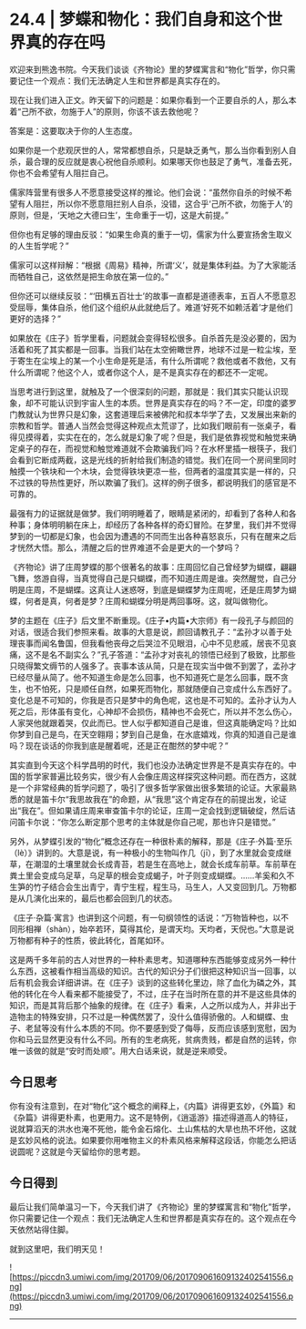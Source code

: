 # 24.4 | 梦蝶和物化：我们自身和这个世界真的存在吗

欢迎来到熊逸书院。今天我们谈谈《齐物论》里的梦蝶寓言和“物化”哲学，你只需要记住一个观点：我们无法确定人生和世界都是真实存在的。

现在让我们进入正文。昨天留下的问题是：如果你看到一个正要自杀的人，那么本着“己所不欲，勿施于人”的原则，你该不该去救他呢？

答案是：这要取决于你的人生态度。

如果你是一个悲观厌世的人，常常都想自杀，只是缺乏勇气，那么当你看到别人自杀，最合理的反应就是衷心祝他自杀顺利。如果哪天你也鼓足了勇气，准备去死，你也不会希望有人阻拦自己。

儒家阵营里有很多人不愿意接受这样的推论。他们会说：“虽然你自杀的时候不希望有人阻拦，所以你不愿意阻拦别人自杀，没错，这合乎‘己所不欲，勿施于人’的原则，但是，‘天地之大德曰生’，生命重于一切，这是大前提。”

但你也有足够的理由反驳：“如果生命真的重于一切，儒家为什么要宣扬舍生取义的人生哲学呢？”

儒家可以这样辩解：“根据《周易》精神，所谓‘义’，就是集体利益。为了大家能活而牺牲自己，这依然是把生命放在第一位的。”

但你还可以继续反驳：“‘田横五百壮士’的故事一直都是道德表率，五百人不愿意忍受屈辱，集体自杀，他们这个组织从此就绝后了。难道‘好死不如赖活着’才是他们更好的选择？”

如果放在《庄子》哲学里看，问题就会变得轻松很多。自杀首先是没必要的，因为活着和死了其实都是一回事。当我们站在太空俯瞰世界，地球不过是一粒尘埃，至于寄生在尘埃上的某一个小生命是死是活，有什么所谓呢？救他或者不救他，又有什么所谓呢？他这个人，或者你这个人，是不是真实存在的都还不一定呢。

当思考进行到这里，就触及了一个很深刻的问题，那就是：我们其实只能认识现象，却不可能认识到宇宙人生的本质。世界是真实存在的吗？不一定，印度的婆罗门教就认为世界只是幻象，这套道理后来被佛陀和叔本华学了去，又发展出来新的宗教和哲学。普通人当然会觉得这种观点太荒谬了，比如我们眼前有一张桌子，看得见摸得着，实实在在的，怎么就是幻象了呢？但是，我们是依靠视觉和触觉来确定桌子的存在，而视觉和触觉难道就不会欺骗我们吗？在水杯里插一根筷子，我们会看到它断成两截，这是光线的折射给我们制造的错觉。我们在同一个房间里同时触摸一个铁块和一个木块，会觉得铁块更凉一些，但两者的温度其实是一样的，只不过铁的导热性更好，所以欺骗了我们。这样的例子很多，都说明我们的感官是不可靠的。

最强有力的证据就是做梦。我们明明睡着了，眼睛是紧闭的，却看到了各种人和各种事；身体明明躺在床上，却经历了各种各样的奇幻冒险。在梦里，我们并不觉得梦到的一切都是幻象，也会因为遭遇的不同而生出各种喜怒哀乐，只有在醒来之后才恍然大悟。那么，清醒之后的世界难道不会是更大的一个梦吗？

《齐物论》讲了庄周梦蝶的那个很著名的故事：庄周回忆自己曾经梦为蝴蝶，翩翩飞舞，悠游自得，当真觉得自己是只蝴蝶，而不知道庄周是谁。突然醒觉，自己分明是庄周，不是蝴蝶。这真让人迷惑呀，到底是蝴蝶梦为庄周呢，还是庄周梦为蝴蝶，何者是真，何者是梦？庄周和蝴蝶分明是两回事呀。这，就叫做物化。

梦的主题在《庄子》后文里不断重现。《庄子•内篇•大宗师》有一段孔子与颜回的对话，很适合我们参照来看。故事的大意是说，颜回请教孔子：“孟孙才以善于处理丧事而闻名鲁国，但我看他丧母之后哭泣不见眼泪，心中不见悲戚，居丧不见哀痛，这不是名不副实么？”孔子答道：“孟孙才对丧礼的领悟已经到了极致，比那些只晓得繁文缛节的人强多了。丧事本该从简，只是在现实当中做不到罢了，孟孙才已经尽量从简了。他不知道生命是怎么回事，也不知道死亡是怎么回事，既不贪生，也不怕死，只是顺任自然，如果死而物化，那就随便自己变成什么东西好了。变化总是不可知的，你我是否只是梦中的角色呢，这也是不可知的。孟孙才认为人死之后，形体虽有变化，心神却不会损伤，精神也不会死亡，所以并不怎么伤心，人家哭他就跟着哭，仅此而已。世人似乎都知道自己是谁，但这真能确定吗？比如你梦到自己是鸟，在天空翱翔；梦到自己是鱼，在水底嬉戏，你真的知道自己是谁吗？现在谈话的你我到底是醒着呢，还是正在酣然的梦中呢？”

其实直到今天这个科学昌明的时代，我们也没办法确定世界是不是真实存在的。中国的哲学家普遍比较务实，很少有人会像庄周这样探究这种问题。而在西方，这就是一个非常经典的哲学问题了，吸引了很多哲学家做出很多繁琐的论证。大家最熟悉的就是笛卡尔“我思故我在”的命题，从“我思”这个肯定存在的前提出发，论证出“我在”。但如果请庄周来审查笛卡尔的论证，庄周一定会找到逻辑破绽，然后诘问笛卡尔说：“你怎么断定那个思考的主体就是你自己呢，那也许只是错觉。”

另外，从梦蝶引发的“物化”概念还存在一种很朴素的解释，那是《庄子·外篇·至乐（lè）》讲到的。大意是说，有一种极小的生物叫作几（jī），到了水里就会变成继草，在潮湿的土壤里就会长成青苔，若是生在高地上，就会长成车前草。车前草在粪土里会变成乌足草，乌足草的根会变成蝎子，叶子则变成蝴蝶。……羊奚和久不生笋的竹子结合会生出青宁，青宁生程，程生马，马生人，人又变回到几。万物都是从几演化出来的，最后也都会回到几的状态。

《庄子·杂篇·寓言》也讲到这个问题，有一句纲领性的话说：“万物皆种也，以不同形相禅（shàn），始卒若环，莫得其伦，是谓天均。天均者，天倪也。”大意是说万物都有种子的性质，彼此转化，首尾如环。

这是两千多年前的古人对世界的一种朴素思考。知道哪种东西能够变成另外一种什么东西，这被看作相当高级的知识。古代的知识分子们很把这种知识当一回事，以后有机会我会详细讲讲。在《庄子》谈到的这些转化里边，除了血化为磷之外，其他的转化在今人看来都不能接受了，不过，庄子在当时所在意的并不是这些具体的知识，而是其背后那个抽象的规律。在《庄子》看来，人之所以成为人，并非出于造物主的特殊安排，只不过是一种偶然罢了，没什么值得骄傲的。人和蝴蝶、虫子、老鼠等没有什么本质的不同。你不要感到受了侮辱，反而应该感到宽慰，因为你和马云显然更没有什么不同。所有的生老病死，贫病贵贱，都是自然的运转，你唯一该做的就是“安时而处顺”。用大白话来说，就是逆来顺受。

## 今日思考

你有没有注意到，在对“物化”这个概念的阐释上，《内篇》讲得更玄妙，《外篇》和《杂篇》讲得更朴素，也更用力。这不是特例，《逍遥游》描述得道高人的特征，说就算滔天的洪水也淹不死他，能令金石熔化、土山焦枯的大旱也热不坏他，这就是玄妙风格的说法。如果要你用唯物主义的朴素风格来解释这段话，你能怎么把话说圆呢？这就是今天留给你的思考题。

## 今日得到

最后让我们简单温习一下，今天我们讲了《齐物论》里的梦蝶寓言和“物化”哲学，你只需要记住一个观点：我们无法确定人生和世界都是真实存在的。这个观点在今天依然站得住脚。

就到这里吧，我们明天见！

![https://piccdn3.umiwi.com/img/201709/06/201709061609132402541556.png](https://piccdn3.umiwi.com/img/201709/06/201709061609132402541556.png)

---
